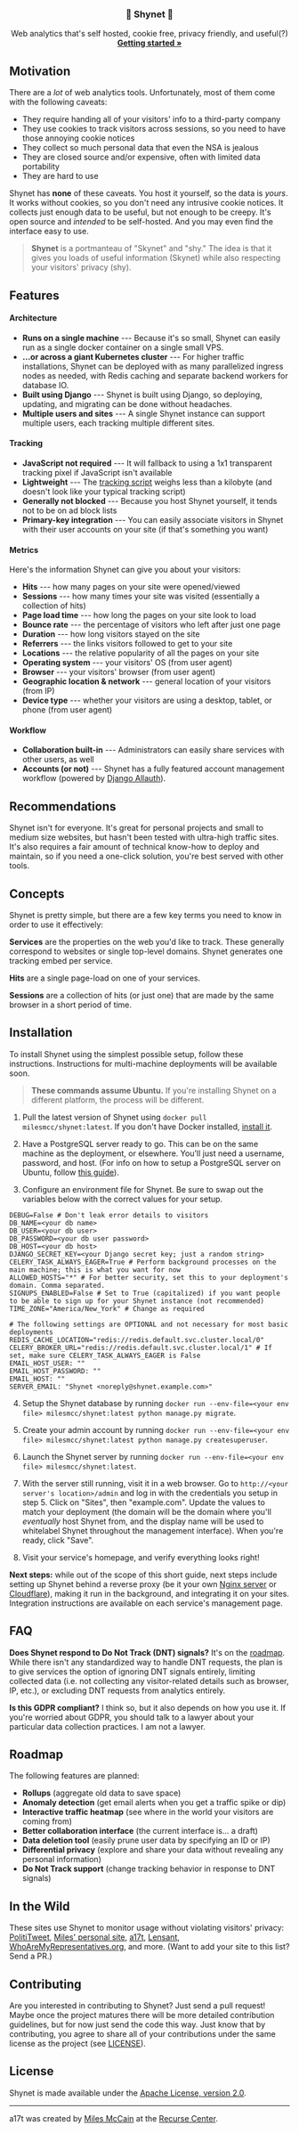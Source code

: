 <p align="center">
  <h3 align="center">🔭 Shynet 🔭</h3>

  <p align="center">
     Web analytics that's self hosted, cookie free, privacy friendly, and useful(?) 
    <br>
    <a href="#installation"><strong>Getting started »</strong></a>
    <br>
  </p>
</p>

## Motivation

There are a _lot_ of web analytics tools. Unfortunately, most of them come with the following caveats:

* They require handing all of your visitors' info to a third-party company
* They use cookies to track visitors across sessions, so you need to have those annoying cookie notices
* They collect so much personal data that even the NSA is jealous
* They are closed source and/or expensive, often with limited data portability
* They are hard to use

Shynet has **none** of these caveats. You host it yourself, so the data is _yours_. It works without cookies, so you don't need any intrusive cookie notices. It collects just enough data to be useful, but not enough to be creepy. It's open source and _intended_ to be self-hosted. And you may even find the interface easy to use.

> **Shynet** is a portmanteau of "Skynet" and "shy." The idea is that it gives you loads of useful information (Skynet) while also respecting your visitors' privacy (shy).

## Features

#### Architecture

* **Runs on a single machine** --- Because it's so small, Shynet can easily run as a single docker container on a single small VPS.
* **...or across a giant Kubernetes cluster** --- For higher traffic installations, Shynet can be deployed with as many parallelized ingress nodes as needed, with Redis caching and separate backend workers for database IO.
* **Built using Django** --- Shynet is built using Django, so deploying, updating, and migrating can be done without headaches.
* **Multiple users and sites** --- A single Shynet instance can support multiple users, each tracking multiple different sites.

#### Tracking

* **JavaScript not required** --- It will fallback to using a 1x1 transparent tracking pixel if JavaScript isn't available
* **Lightweight** --- The [tracking script](/shynet/analytics/templates/analytics/scripts/page.js) weighs less than a kilobyte (and doesn't look like your typical tracking script)
* **Generally not blocked** --- Because you host Shynet yourself, it tends not to be on ad block lists
* **Primary-key integration** --- You can easily associate visitors in Shynet with their user accounts on your site (if that's something you want)

#### Metrics

Here's the information Shynet can give you about your visitors:

* **Hits** --- how many pages on your site were opened/viewed
* **Sessions** --- how many times your site was visited (essentially a collection of hits)
* **Page load time** --- how long the pages on your site look to load
* **Bounce rate** --- the percentage of visitors who left after just one page
* **Duration** --- how long visitors stayed on the site
* **Referrers** --- the links visitors followed to get to your site
* **Locations** --- the relative popularity of all the pages on your site
* **Operating system** --- your visitors' OS (from user agent)
* **Browser** --- your visitors' browser (from user agent)
* **Geographic location & network** --- general location of your visitors (from IP)
* **Device type** --- whether your visitors are using a desktop, tablet, or phone (from user agent)

#### Workflow
* **Collaboration built-in** --- Administrators can easily share services with other users, as well
* **Accounts (or not)** --- Shynet has a fully featured account management workflow (powered by [Django Allauth](https://github.com/pennersr/django-allauth/)).

## Recommendations

Shynet isn't for everyone. It's great for personal projects and small to medium size websites, but hasn't been tested with ultra-high traffic sites. It's also requires a fair amount of technical know-how to deploy and maintain, so if you need a one-click solution, you're best served with other tools. 

## Concepts

Shynet is pretty simple, but there are a few key terms you need to know in order to use it effectively:

**Services** are the properties on the web you'd like to track. These generally correspond to websites or single top-level domains. Shynet generates one tracking embed per service.

**Hits** are a single page-load on one of your services.

**Sessions** are a collection of hits (or just one) that are made by the same browser in a short period of time.

## Installation

To install Shynet using the simplest possible setup, follow these instructions. Instructions for multi-machine deployments will be available soon.

> **These commands assume Ubuntu.** If you're installing Shynet on a different platform, the process will be different.

1. Pull the latest version of Shynet using `docker pull milesmcc/shynet:latest`. If you don't have Docker installed, [install it](https://docs.docker.com/get-docker/).

2. Have a PostgreSQL server ready to go. This can be on the same machine as the deployment, or elsewhere. You'll just need a username, password, and host. (For info on how to setup a PostgreSQL server on Ubuntu, follow [this guide](https://www.digitalocean.com/community/tutorials/how-to-install-and-use-postgresql-on-ubuntu-18-04)).

3. Configure an environment file for Shynet. Be sure to swap out the variables below with the correct values for your setup.

```env
DEBUG=False # Don't leak error details to visitors
DB_NAME=<your db name>
DB_USER=<your db user>
DB_PASSWORD=<your db user password>
DB_HOST=<your db host>
DJANGO_SECRET_KEY=<your Django secret key; just a random string>
CELERY_TASK_ALWAYS_EAGER=True # Perform background processes on the main machine; this is what you want for now
ALLOWED_HOSTS="*" # For better security, set this to your deployment's domain. Comma separated.
SIGNUPS_ENABLED=False # Set to True (capitalized) if you want people to be able to sign up for your Shynet instance (not recommended)
TIME_ZONE="America/New_York" # Change as required

# The following settings are OPTIONAL and not necessary for most basic deployments
REDIS_CACHE_LOCATION="redis://redis.default.svc.cluster.local/0" 
CELERY_BROKER_URL="redis://redis.default.svc.cluster.local/1" # If set, make sure CELERY_TASK_ALWAYS_EAGER is False
EMAIL_HOST_USER: ""
EMAIL_HOST_PASSWORD: ""
EMAIL_HOST: ""
SERVER_EMAIL: "Shynet <noreply@shynet.example.com>"
```

4. Setup the Shynet database by running `docker run --env-file=<your env file> milesmcc/shynet:latest python manage.py migrate`.

5. Create your admin account by running `docker run --env-file=<your env file> milesmcc/shynet:latest python manage.py createsuperuser`.

6. Launch the Shynet server by running `docker run --env-file=<your env file> milesmcc/shynet:latest`.

7. With the server still running, visit it in a web browser. Go to `http://<your server's location>/admin` and log in with the credentials you setup in step 5. Click on "Sites", then "example.com". Update the values to match your deployment (the domain will be the domain where you'll _eventually_ host Shynet from, and the display name will be used to whitelabel Shynet throughout the management interface). When you're ready, click "Save".

8. Visit your service's homepage, and verify everything looks right!

**Next steps:** while out of the scope of this short guide, next steps include setting up Shynet behind a reverse proxy (be it your own [Nginx server](https://docs.nginx.com/nginx/admin-guide/web-server/reverse-proxy/) or [Cloudflare](https://cloudflare.com)), making it run in the background, and integrating it on your sites. Integration instructions are available on each service's management page.


## FAQ

**Does Shynet respond to Do Not Track (DNT) signals?** It's on the [roadmap](#roadmap). While there isn't any standardized way to handle DNT requests, the plan is to give services the option of ignoring DNT signals entirely, limiting collected data (i.e. not collecting any visitor-related details such as browser, IP, etc.), or excluding DNT requests from analytics entirely.  

**Is this GDPR compliant?** I think so, but it also depends on how you use it. If you're worried about GDPR, you should talk to a lawyer about your particular data collection practices. I am not a lawyer.

## Roadmap

The following features are planned:

* **Rollups** (aggregate old data to save space)
* **Anomaly detection** (get email alerts when you get a traffic spike or dip)
* **Interactive traffic heatmap** (see where in the world your visitors are coming from)
* **Better collaboration interface** (the current interface is... a draft)
* **Data deletion tool** (easily prune user data by specifying an ID or IP)
* **Differential privacy** (explore and share your data without revealing any personal information)
* **Do Not Track support** (change tracking behavior in response to DNT signals)   

## In the Wild

These sites use Shynet to monitor usage without violating visitors' privacy: [PolitiTweet](https://polititweet.org), [Miles' personal site](https://miles.land), [a17t](https://a17t.miles.land), [Lensant](https://lensant.com), [WhoAreMyRepresentatives.org](https://whoaremyrepresentatives.org), and more. (Want to add your site to this list? Send a PR.) 

## Contributing

Are you interested in contributing to Shynet? Just send a pull request! Maybe once the project matures there will be more detailed contribution guidelines, but for now just send the code this way. Just know that by contributing, you agree to share all of your contributions under the same license as the project (see [LICENSE](LICENSE)).

## License

Shynet is made available under the [Apache License, version 2.0](LICENSE).

---

a17t was created by [Miles McCain](https://miles.land) at the [Recurse Center](https://recurse.com).